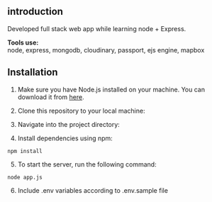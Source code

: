 ## introduction

Developed full stack web app while learning node + Express.

**Tools use:**  
 node, express, mongodb, cloudinary, passport, ejs engine, mapbox

## Installation

1. Make sure you have Node.js installed on your machine. You can download it from [here](https://nodejs.org/).
2. Clone this repository to your local machine:

3. Navigate into the project directory:

4. Install dependencies using npm:

```
npm install
```

5. To start the server, run the following command:

```
node app.js
```

6. Include .env variables according to .env.sample file
